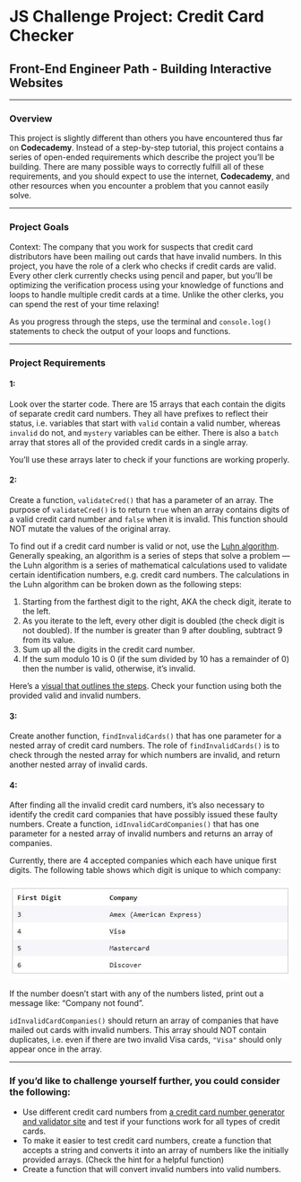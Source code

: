 # JS Challenge Project: Credit Card Checker

## Front-End Engineer Path - Building Interactive Websites


___

### Overview

This project is slightly different than others you have encountered thus far on **Codecademy**. Instead of a step-by-step tutorial, this project contains a series of open-ended requirements which describe the project you’ll be building. There are many possible ways to correctly fulfill all of these requirements, and you should expect to use the internet, **Codecademy**, and other resources when you encounter a problem that you cannot easily solve.


___

### Project Goals

Context: The company that you work for suspects that credit card distributors have been mailing out cards that have invalid numbers. In this project, you have the role of a clerk who checks if credit cards are valid. Every other clerk currently checks using pencil and paper, but you’ll be optimizing the verification process using your knowledge of functions and loops to handle multiple credit cards at a time. Unlike the other clerks, you can spend the rest of your time relaxing!

As you progress through the steps, use the terminal and `console.log()` statements to check the output of your loops and functions.


___

### Project Requirements


#### 1: 

Look over the starter code. There are 15 arrays that each contain the digits of separate credit card numbers. They all have prefixes to reflect their status, i.e. variables that start with `valid` contain a valid number, whereas `invalid` do not, and `mystery` variables can be either. There is also a `batch` array that stores all of the provided credit cards in a single array.

You’ll use these arrays later to check if your functions are working properly.


#### 2: 

Create a function, `validateCred()` that has a parameter of an array. The purpose of `validateCred()` is to return `true` when an array contains digits of a valid credit card number and `false` when it is invalid. This function should NOT mutate the values of the original array.

To find out if a credit card number is valid or not, use the [Luhn algorithm](https://en.wikipedia.org/wiki/Luhn_algorithm#Description). Generally speaking, an algorithm is a series of steps that solve a problem — the Luhn algorithm is a series of mathematical calculations used to validate certain identification numbers, e.g. credit card numbers. The calculations in the Luhn algorithm can be broken down as the following steps:

1. Starting from the farthest digit to the right, AKA the check digit, iterate to the left.
2. As you iterate to the left, every other digit is doubled (the check digit is not doubled). If the number is greater than 9 after doubling, subtract 9 from its value.
3. Sum up all the digits in the credit card number.
4. If the sum modulo 10 is 0 (if the sum divided by 10 has a remainder of 0) then the number is valid, otherwise, it’s invalid.

Here’s a [visual that outlines the steps](https://content.codecademy.com/PRO/independent-practice-projects/credit-card-checker/diagrams/cc%20validator%20diagram%201.svg?_gl=1*sg2uui*_gcl_aw*R0NMLjE3MjExMTU5MDEuQ2p3S0NBand0TmkwQmhBMUVpd0FXWmFBTkhjSnBIQnJBZEd1dGVPUG5laFpwaVdjaXhUcmJYSXkwS3VXTTE0RVV6Y2RodnhrbmwtaHZSb0N1X0lRQXZEX0J3RQ..*_gcl_au*MTU4MDYwOTc5MC4xNzIwNjA0ODU4*_ga*MTc4MTczMjIzMC4xNzIxMTE1MTc5*_ga_3LRZM6TM9L*MTcyNzkzNzYxMC4xNDkuMS4xNzI3OTM3Njk2LjU5LjAuMA..). Check your function using both the provided valid and invalid numbers.


#### 3:

Create another function, `findInvalidCards()` that has one parameter for a nested array of credit card numbers. The role of `findInvalidCards()` is to check through the nested array for which numbers are invalid, and return another nested array of invalid cards.


#### 4:

After finding all the invalid credit card numbers, it’s also necessary to identify the credit card companies that have possibly issued these faulty numbers. Create a function, `idInvalidCardCompanies()` that has one parameter for a nested array of invalid numbers and returns an array of companies.

Currently, there are 4 accepted companies which each have unique first digits. The following table shows which digit is unique to which company:

![Four Accepted Companies](./assets/four-accepted-companies.jpg)

If the number doesn’t start with any of the numbers listed, print out a message like: “Company not found”.

`idInvalidCardCompanies()` should return an array of companies that have mailed out cards with invalid numbers. This array should NOT contain duplicates, i.e. even if there are two invalid Visa cards, `"Visa"` should only appear once in the array.

___

### If you’d like to challenge yourself further, you could consider the following:

- Use different credit card numbers from [a credit card number generator and validator site](https://www.freeformatter.com/credit-card-number-generator-validator.html) and test if your functions work for all types of credit cards.
- To make it easier to test credit card numbers, create a function that accepts a string and converts it into an array of numbers like the initially provided arrays. (Check the hint for a helpful function)
- Create a function that will convert invalid numbers into valid numbers.
